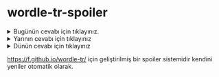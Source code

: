 # wordle-tr-spoiler

<details>
  <summary>Bugünün cevabı için tıklayınız.</summary>
  <br>
    <b> peruk </b>
</details>

<details>
  <summary>Yarının cevabı için tıklayınız</summary>
  <br>
   <b> çivit </b>
</details>

<details>
  <summary>Dünün cevabı için tıklayınız </summary>
  <br>
  <b> arabi </b>
</details>

https://f.github.io/wordle-tr/ için geliştirilmiş bir spoiler sistemidir kendini yeniler otomatik olarak.


